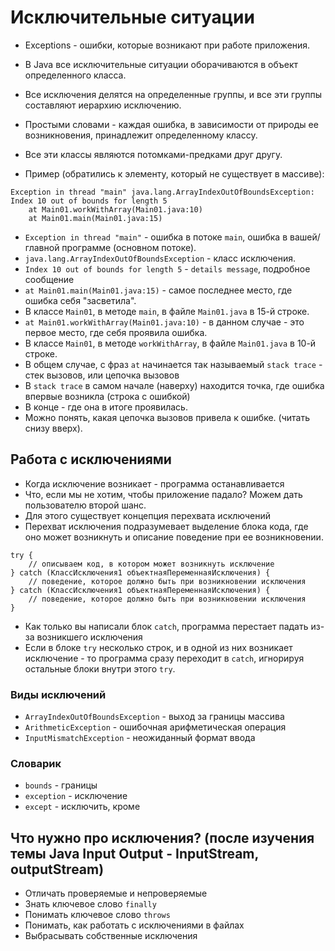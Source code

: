 # Исключительные ситуации

* Exceptions - ошибки, которые возникают при работе приложения.
* В Java все исключительные ситуации оборачиваются в объект определенного класса.
* Все исключения делятся на определенные группы, и все эти группы составляют иерархию исключению.
* Простыми словами - каждая ошибка, в зависимости от природы ее возникновения, принадлежит определенному классу.
* Все эти классы являются потомками-предками друг другу.

* Пример (обратились к элементу, который не существует в массиве):

```
Exception in thread "main" java.lang.ArrayIndexOutOfBoundsException: Index 10 out of bounds for length 5
	at Main01.workWithArray(Main01.java:10)
	at Main01.main(Main01.java:15)
```

* `Exception in thread "main"` - ошибка в потоке `main`, ошибка в вашей/главной программе (основном потоке).
* `java.lang.ArrayIndexOutOfBoundsException` - класс исключения.
* `Index 10 out of bounds for length 5` - `details message`, подробное сообщение
* `at Main01.main(Main01.java:15)` - самое последнее место, где ошибка себя "засветила". 
* В классе `Main01`, в методе `main`, в файле `Main01.java` в 15-й строке.
* `at Main01.workWithArray(Main01.java:10)` - в данном случае - это первое место, где себя проявила ошибка.
* В классе `Main01`, в методе `workWithArray`, в файле `Main01.java` в 10-й строке.
* В общем случае, с фраз `at` начинается так называемый `stack trace` - стек вызовов, или цепочка вызовов
* В `stack trace` в самом начале (наверху) находится точка, где ошибка впервые возникла (строка с ошибкой)
* В конце - где она в итоге проявилась.
* Можно понять, какая цепочка вызовов привела к ошибке. (читать снизу вверх).

## Работа с исключениями

* Когда исключение возникает - программа останавливается
* Что, если мы не хотим, чтобы приложение падало? Можем дать пользователю второй шанс.
* Для этого существует концепция перехвата исключений
* Перехват исключения подразумевает выделение блока кода, где оно может возникнуть и описание поведение при ее возникновении.

```
try {
    // описываем код, в котором может возникнуть исключение
} catch (КлассИсключения1 объектнаяПеременнаяИсключения) {
    // поведение, которое должно быть при возникновении исключения
} catch (КлассИсключения1 объектнаяПеременнаяИсключения) {
    // поведение, которое должно быть при возникновении исключения
}
```

* Как только вы написали блок `catch`, программа перестает падать из-за возникшего исключения 
* Если в блоке `try` несколько строк, и в одной из них возникает исключение - то программа сразу переходит в `catch`, игнорируя остальные блоки внутри этого `try`.

### Виды исключений

* `ArrayIndexOutOfBoundsException` - выход за границы массива
* `ArithmeticException` - ошибочная арифметическая операция
* `InputMismatchException` - неожиданный формат ввода

### Словарик

* `bounds` - границы
* `exception` - исключение
* `except` - исключить, кроме

## Что нужно про исключения? (после изучения темы Java Input Output - InputStream, outputStream)

* Отличать проверяемые и непроверяемые
* Знать ключевое слово `finally`
* Понимать ключевое слово `throws`
* Понимать, как работать с исключениями в файлах
* Выбрасывать собственные исключения